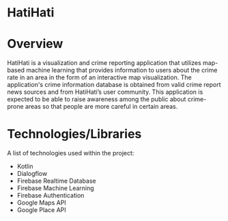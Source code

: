 # HatiHati

# Overview
HatiHati is a visualization and crime reporting application that utilizes map-based machine learning that provides information to users about the crime rate in an area in the form of an interactive map visualization. The application's crime information database is obtained from valid crime report news sources and from HatiHati’s user community. This application is expected to be able to raise awareness among the public about crime-prone areas so that people are more careful in certain areas.

# Technologies/Libraries

A list of technologies used within the project:
* Kotlin
* Dialogflow
* Firebase Realtime Database
* Firebase Machine Learning
* Firebase Authentication
* Google Maps API
* Google Place API


